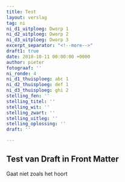 ```yaml
---
title: Test
layout: verslag
tag: ni
ni_d1_uitploeg: Dworp 1
ni_d2_uitploeg: Dworp 2
ni_d3_uitploeg: Dworp 3
excerpt_separator: "<!--more-->"
draft1: true
date: 2018-10-11 00:00:00 +0000
author: pieter
fotograaf: ''
ni_ronde: 4
ni_d1_thuisploeg: abc 1
ni_d2_thuisploeg: def 1
ni_d3_thuisploeg: ghi 2
stelling_fen: ''
stelling_titel: ''
stelling_wit: ''
stelling_zwart: ''
stelling_uitleg: ''
stelling_oplossing: ''
draft: ''

---
```

## Test van Draft in Front Matter

Gaat niet zoals het hoort